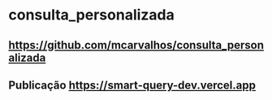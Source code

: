 # consulta_personalizada

## https://github.com/mcarvalhos/consulta_personalizada

## Publicação https://smart-query-dev.vercel.app
